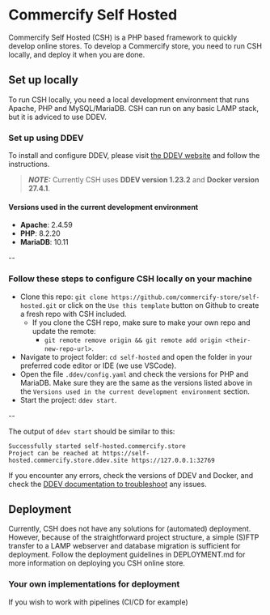 # Commercify Self Hosted

Commercify Self Hosted (CSH) is a PHP based framework to quickly develop online stores. To develop a Commercify store, you need to run CSH locally, and deploy it when you are done.

## Set up locally

To run CSH locally, you need a local development environment that runs Apache, PHP and MySQL/MariaDB. CSH can run on any basic LAMP stack, but it is adviced to use DDEV.

### Set up using DDEV

To install and configure DDEV, please visit [the DDEV website](https://ddev.com/) and follow the instructions.

> **_NOTE:_**  Currently CSH uses **DDEV version 1.23.2** and **Docker version 27.4.1**.

#### Versions used in the current development environment

- **Apache**: 2.4.59
- **PHP**: 8.2.20
- **MariaDB**: 10.11

--

### Follow these steps to configure CSH locally on your machine

- Clone this repo: `git clone https://github.com/commercify-store/self-hosted.git` or click on the `Use this template` button on Github to create a fresh repo with CSH included.
	- If you clone the CSH repo, make sure to make your own repo and update the remote:
		- `git remote remove origin && git remote add origin <their-new-repo-url>`.
- Navigate to project folder: `cd self-hosted` and open the folder in your preferred code editor or IDE (we use VSCode).
- Open the file `.ddev/config.yaml` and check the versions for PHP and MariaDB. Make sure they are the same as the versions listed above in the `Versions used in the current development environment` section.
- Start the project: `ddev start`.

--

The output of `ddev start` should be similar to this:

```
Successfully started self-hosted.commercify.store 
Project can be reached at https://self-hosted.commercify.store.ddev.site https://127.0.0.1:32769
```

If you encounter any errors, check the versions of DDEV and Docker, and check the [DDEV documentation to troubleshoot](https://ddev.readthedocs.io/en/stable/users/usage/troubleshooting/) any issues.

## Deployment

Currently, CSH does not have any solutions for (automated) deployment. However, because of the straightforward project structure, a simple (S)FTP transfer to a LAMP webserver and database migration is sufficient for deployment. Follow the deployment guidelines in DEPLOYMENT.md for more information on deploying you CSH online store.

### Your own implementations for deployment

If you wish to work with pipelines (CI/CD for example)